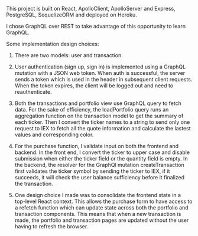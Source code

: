This project is built on React, ApolloClient, ApolloServer and Express, PostgreSQL, SequelizeORM and deployed on Heroku.

I chose GraphQL over REST to take advantage of this opportunity to learn GraphQL. 

Some implementation design choices:

1. There are two models: user and transaction. 

2. User authentication (sign up, sign in) is implemented using a GraphQL mutation with a JSON web token. When auth is successful, the server sends a token which is used in the header in subsequent client requests. When the token expires, the client will be logged out and need to reauthenticate.

3. Both the transactions and portfolio view use GraphQL query to fetch data. For the sake of efficiency, the loadPortfolio query runs an aggregation function on the transaction model to get the summary of each ticker. Then I convert the ticker names to a string to send only one request to IEX to fetch all the quote information and calculate the lastest values and corresponding color. 

4. For the purchase function, I validate input on both the frontend and backend. In the front end, I convert the ticker to upper case and disable submission when either the ticker field or the quantity field is empty. In the backend, the resolver for the GraphQl mutation createTransaction first validates the ticker symbol by sending the ticker to IEX, if it succeeds, it will check the user balance sufficiency before it finalized the transaction.

5. One design choice I made was to consolidate the frontend state in a top-level React context. This allows the purchase form to have access to a refetch function which can update state across both the portfolio and transaction components. This means that when a new transaction is made, the portfolio and transaction pages are updated without the user having to refresh the browser.


